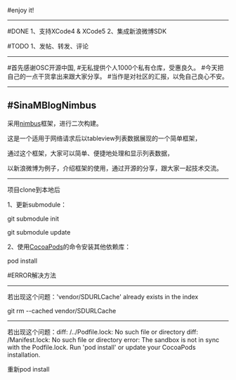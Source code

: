 #enjoy it!

--------------
#DONE
1、支持XCode4 & XCode5
2、集成新浪微博SDK

#TODO
1、发帖、转发、评论

--------------

#首先感谢OSC开源中国,
#无私提供个人1000个私有仓库，受惠良久。
#今天把自己的一点干货拿出来跟大家分享。
#当作是对社区的汇报，以免自己良心不安。

--------------

#SinaMBlogNimbus
--------------

采用[nimbus](https://github.com/jverkoey/nimbus)框架，进行二次构建。

这是一个适用于网络请求后以tableview列表数据展现的一个简单框架，

通过这个框架，大家可以简单、便捷地处理和显示列表数据，

以新浪微博为例子，介绍框架的使用，通过开源的分享，跟大家一起技术交流。

--------------
项目clone到本地后

1、更新submodule：

   git submodule init 
   
   git submodule update
   

2、使用[CocoaPods](http://cocoapods.org)的命令安装其他依赖库：
   
   pod install

#ERROR解决方法

--------------
若出现这个问题：'vendor/SDURLCache' already exists in the index

git rm --cached vendor/SDURLCache

--------------
若出现这个问题：diff: /../Podfile.lock: No such file or directory 
diff: /Manifest.lock: No such file or directory 
error: The sandbox is not in sync with the Podfile.lock. Run 'pod install' or update your CocoaPods installation.

重新pod install